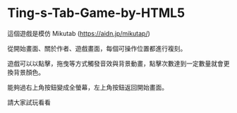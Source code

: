 # Ting-s-Tab-Game-by-HTML5

這個遊戲是模仿 Mikutab (https://aidn.jp/mikutap/)

從開始畫面、關於作者、遊戲畫面，每個可操作位置都進行複刻。

遊戲可以以點擊，拖曳等方式觸發音效與背景動畫，點擊次數達到一定數量就會更換背景顏色。

能夠過右上角按鈕變成全螢幕，左上角按鈕返回開始畫面。

請大家試玩看看
